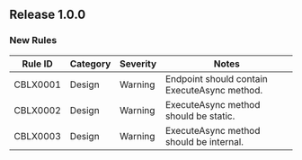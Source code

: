 ## Release 1.0.0

### New Rules

Rule ID | Category | Severity | Notes
--------|----------|----------|----------------------------------------------
CBLX0001 | Design   | Warning  | Endpoint should contain ExecuteAsync method.
CBLX0002 | Design    | Warning  | ExecuteAsync method should be static.
CBLX0003 | Design    | Warning  | ExecuteAsync method should be internal.
